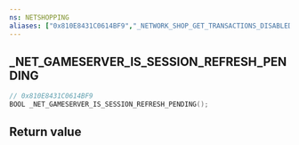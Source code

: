 ```yaml
---
ns: NETSHOPPING
aliases: ["0x810E8431C0614BF9","_NETWORK_SHOP_GET_TRANSACTIONS_DISABLED"]
---
```

## _NET_GAMESERVER_IS_SESSION_REFRESH_PENDING

```c
// 0x810E8431C0614BF9
BOOL _NET_GAMESERVER_IS_SESSION_REFRESH_PENDING();
```


## Return value

